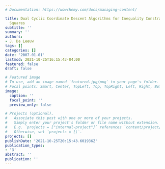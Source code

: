 ```yaml
---
# Documentation: https://wowchemy.com/docs/managing-content/

title: Dual Cyclic Coordinate Descent Algorithms for Inequality Constrained Least
  Squares
subtitle: ''
summary: ''
authors:
- J. De Leeuw
tags: []
categories: []
date: '2007-01-01'
lastmod: 2021-10-25T16:15:43-04:00
featured: false
draft: false

# Featured image
# To use, add an image named `featured.jpg/png` to your page's folder.
# Focal points: Smart, Center, TopLeft, Top, TopRight, Left, Right, BottomLeft, Bottom, BottomRight.
image:
  caption: ''
  focal_point: ''
  preview_only: false

# Projects (optional).
#   Associate this post with one or more of your projects.
#   Simply enter your project's folder or file name without extension.
#   E.g. `projects = ["internal-project"]` references `content/project/deep-learning/index.md`.
#   Otherwise, set `projects = []`.
projects: []
publishDate: '2021-10-25T20:15:43.601936Z'
publication_types:
- '3'
abstract: ''
publication: ''
---
```

